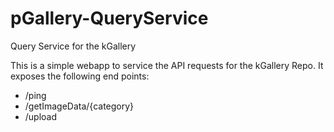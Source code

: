# pGallery-QueryService
Query Service for the kGallery

This is a simple webapp to service the API requests for the kGallery Repo.
It exposes the following end points:

- /ping
- /getImageData/{category}
- /upload

